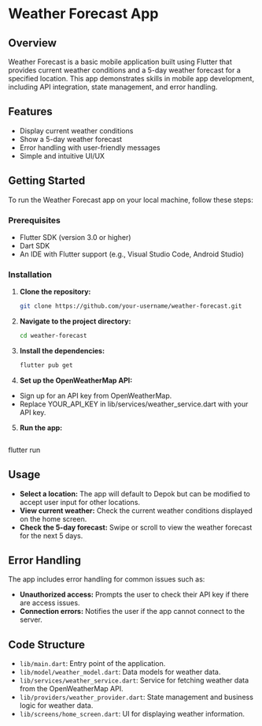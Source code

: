 # Weather Forecast App

## Overview

Weather Forecast is a basic mobile application built using Flutter that provides current weather conditions and a 5-day weather forecast for a specified location. This app demonstrates skills in mobile app development, including API integration, state management, and error handling.

## Features

- Display current weather conditions
- Show a 5-day weather forecast
- Error handling with user-friendly messages
- Simple and intuitive UI/UX

## Getting Started

To run the Weather Forecast app on your local machine, follow these steps:

### Prerequisites

- Flutter SDK (version 3.0 or higher)
- Dart SDK
- An IDE with Flutter support (e.g., Visual Studio Code, Android Studio)

### Installation

1. **Clone the repository:**

   ```bash
   git clone https://github.com/your-username/weather-forecast.git

2. **Navigate to the project directory:**
    ```bash
   cd weather-forecast

3. **Install the dependencies:**
    ```bash
   flutter pub get

4. **Set up the OpenWeatherMap API:**

  - Sign up for an API key from OpenWeatherMap.
  - Replace YOUR_API_KEY in lib/services/weather_service.dart with your API key.

5. **Run the app:**
    ```bash
  flutter run

## Usage

- **Select a location:** The app will default to Depok but can be modified to accept user input for other locations.
- **View current weather:** Check the current weather conditions displayed on the home screen.
- **Check the 5-day forecast:** Swipe or scroll to view the weather forecast for the next 5 days.

## Error Handling

The app includes error handling for common issues such as:

- **Unauthorized access:** Prompts the user to check their API key if there are access issues.
- **Connection errors:** Notifies the user if the app cannot connect to the server.

## Code Structure

- `lib/main.dart`: Entry point of the application.
- `lib/model/weather_model.dart`: Data models for weather data.
- `lib/services/weather_service.dart`: Service for fetching weather data from the OpenWeatherMap API.
- `lib/providers/weather_provider.dart`: State management and business logic for weather data.
- `lib/screens/home_screen.dart`: UI for displaying weather information.